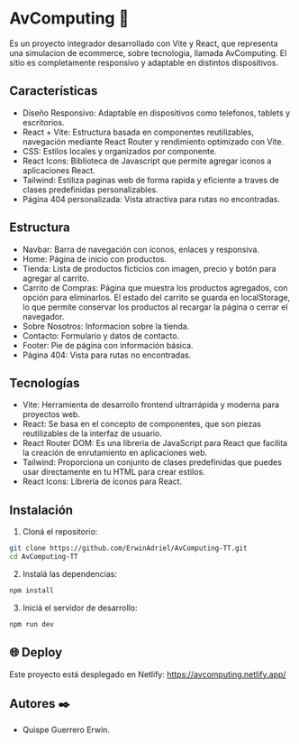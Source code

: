 # AvComputing 🚀
Es un proyecto integrador desarrollado con Vite y React, que representa una simulacion de ecommerce, sobre tecnologia, llamada AvComputing. El sitio es completamente responsivo y adaptable en distintos dispositivos.

## Características
* Diseño Responsivo: Adaptable en dispositivos como telefonos, tablets y escritorios.
* React + Vite: Estructura basada en componentes reutilizables, navegación mediante React Router y rendimiento optimizado con Vite.
* CSS: Estilos locales y organizados por componente.
* React Icons: Biblioteca de Javascript que permite agregar iconos a aplicaciones React.
* Tailwind: Estiliza paginas web de forma rapida y eficiente a traves de clases predefinidas personalizables.
* Página 404 personalizada: Vista atractiva para rutas no encontradas.
  
## Estructura
* Navbar: Barra de navegación con íconos, enlaces y responsiva.
* Home: Página de inicio con productos.
* Tienda: Lista de productos ficticios con imagen, precio y botón para agregar al carrito.
* Carrito de Compras: Página que muestra los productos agregados, con opción para eliminarlos. El estado del carrito se guarda en localStorage, lo que permite conservar los productos al recargar la página o cerrar el navegador.
* Sobre Nosotros: Informacion sobre la tienda.
* Contacto: Formulario y datos de contacto.
* Footer: Pie de página con información básica.
* Página 404: Vista para rutas no encontradas.

## Tecnologías
* Vite: Herramienta de desarrollo frontend ultrarrápida y moderna para proyectos web.
* React: Se basa en el concepto de componentes, que son piezas reutilizables de la interfaz de usuario.
* React Router DOM: Es una librería de JavaScript para React que facilita la creación de enrutamiento en aplicaciones web.
* Tailwind: Proporciona un conjunto de clases predefinidas que puedes usar directamente en tu HTML para crear estilos.
* React Icons: Librería de íconos para React.

## Instalación
1. Cloná el repositorio:
```bash
git clone https://github.com/ErwinAdriel/AvComputing-TT.git
cd AvComputing-TT
```
2. Instalá las dependencias:
```bash
npm install
```
3. Iniciá el servidor de desarrollo:
```bash
npm run dev
```
## 🌐 Deploy 
Este proyecto está desplegado en Netlify: https://avcomputing.netlify.app/

## Autores ✒️
* Quispe Guerrero Erwin.

